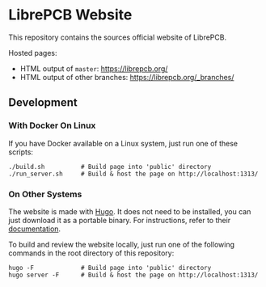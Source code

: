 # LibrePCB Website

This repository contains the sources official website of LibrePCB.

Hosted pages:

- HTML output of `master`: https://librepcb.org/
- HTML output of other branches: https://librepcb.org/_branches/

## Development

### With Docker On Linux

If you have Docker available on a Linux system, just run one of these
scripts:

```
./build.sh          # Build page into 'public' directory
./run_server.sh     # Build & host the page on http://localhost:1313/
```

### On Other Systems

The website is made with [Hugo](https://gohugo.io/). It does not need to be
installed, you can just download it as a portable binary. For instructions,
refer to their [documentation](https://gohugo.io/getting-started/installing/).

To build and review the website locally, just run one of the following
commands in the root directory of this repository:

```
hugo -F             # Build page into 'public' directory
hugo server -F      # Build & host the page on http://localhost:1313/
```

